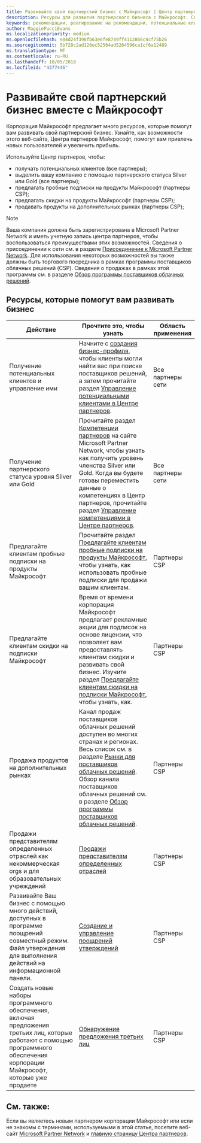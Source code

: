 ```yaml
---
title: Развивайте свой партнерский бизнес с Майкрософт | Центр партнеров
description: Ресурсы для развития партнерского бизнеса с Майкрософт. Сведения о получении потенциальных клиентов (рекомендаций) от Майкрософт.
keywords: рекомендации, реагирование на рекомендации, потенциальные клиенты, возможные клиенты, маркетинговый профиль, бизнес-профиль, развития вашего бизнеса, бизнес-возможности, компетенции, членство уровня silver, членство уровня gold, пробные версии, расширение рынка, национальное облако
author: MaggiePucciEvans
ms.localizationpriority: medium
ms.openlocfilehash: e84d24f398fb63e6fe8749ff4112866c4cf75b26
ms.sourcegitcommit: 5b720c2ad126ec52564ad5264596ca1cf6a12489
ms.translationtype: MT
ms.contentlocale: ru-RU
ms.lasthandoff: 10/05/2018
ms.locfileid: "4377446"
---
```

# <a name="grow-your-microsoft-partner-business"></a>Развивайте свой партнерский бизнес вместе с Майкрософт 

Корпорация Майкрософт предлагает много ресурсов, которые помогут вам развивать свой партнерский бизнес. Узнайте, как возможности этого веб-сайта, Центра партнеров Майкрософт, помогут вам привлечь новых пользователей и увеличить прибыль. 

Используйте Центр партнеров, чтобы:

-   получать потенциальных клиентов (все партнеры);
-   выделить вашу компанию с помощью партнерского статуса Silver или Gold (все партнеры);
-   предлагать пробные подписки на продукты Майкрософт (партнеры CSP);
-   предлагать скидки на продукты Майкрософт (партнеры CSP);
-   продавать продукты на дополнительных рынках (партнеры CSP);

> [!NOTE]  
>  Ваша компания должна быть зарегистрирована в Microsoft Partner Network и иметь учетную запись центра партнеров, чтобы воспользоваться преимуществами этих возможностей. Сведения о присоединении к сети см. в разделе [Присоединение к Microsoft Partner Network](mpn-overview.md). Для использования некоторых возможностей вы также должны быть торгового посредника в рамках программы поставщиков облачных решений (CSP). Сведения о продажах в рамках этой программы см. в разделе [Обзор программы поставщиков облачных решений](csp-overview.md).

## <a name="resources-to-help-your-business-grow"></a>Ресурсы, которые помогут вам развивать бизнес

|  **Действие**  |  **Прочтите это, чтобы узнать**  |  **Область применения**  |
|--------------|-----------|--------------
| Получение потенциальных клиентов и управление ими | Начните с [создания бизнес-профиля](create-a-marketing-profile.md), чтобы клиенты могли найти вас при поиске поставщиков решений, а затем прочитайте раздел [Управление потенциальными клиентами в Центре партнеров](responding-to-referrals.md). | Все партнеры сети |
| Получение партнерского статуса уровня Silver или Gold | Прочитайте раздел [Компетенции партнеров](https://partner.microsoft.com/membership/competencies) на сайте Microsoft Partner Network, чтобы узнать как получить уровень членства Silver или Gold. Когда вы будете готовы переместить данные о компетенциях в Центр партнеров, прочитайте раздел [Управление компетенциями в Центре партнеров](competencies.md). | Все партнеры сети |
| Предлагайте клиентам пробные подписки на продукты Майкрософт | Прочитайте раздел [Предлагайте клиентам пробные подписки на продукты Майкрософт](offer-your-customers-trials-of-microsoft-products.md), чтобы узнать, как использовать пробные подписки для продажи вашим клиентам.| Партнеры CSP |
| Предлагайте клиентам скидки на подписки Майкрософт | Время от времени корпорация Майкрософт предлагает рекламные акции для подписок на основе лицензии, что позволяет вам предоставлять клиентам скидки и развивать свой бизнес. Изучите раздел [Предлагайте клиентам скидки на подписки Майкрософт](promotions.md), чтобы узнать, как. | Партнеры CSP |
| Продажа продуктов на дополнительных рынках | Канал продаж поставщиков облачных решений доступен во многих странах и регионах. Весь список см. в разделе [Рынки для поставщиков облачных решений](agreements.md). Обзор канала поставщиков облачных решений см. в разделе [Обзор программы поставщиков облачных решений](csp-overview.md).  | Партнеры CSP |
Продажи представителям определенных отраслей как некоммерческая orgs и для образовательных учреждений|[Продажи представителям определенных отраслей](get-special-pricing-for-offers.md)|Партнеры CSP|
|Развивайте Ваш бизнес с помощью много действий, доступных в программе поощрений совместный режим. Файл утверждения для выполнения действий на информационной панели.| [Создание и управление поощрений утверждений](create-incentives-claims.md)|Партнеры CSP|
|Создать новые наборы программного обеспечения, включая предложения третьих лиц, которые работают с помощью программного обеспечения корпорации Майкрософт, которые уже продаете|[Обнаружение предложения третьих лиц](third-party-offers.md)|Партнеры CSP|

## <a name="see-also"></a>См. также:

Если вы являетесь новым партнером корпорации Майкрософт или если не знакомы с терминами, используемыми в этой статье, посетите веб-сайт [Microsoft Partner Network](https://partner.microsoft.com) и [главную страницу Центра партнеров](https://partnercenter.microsoft.com/partner/home).

